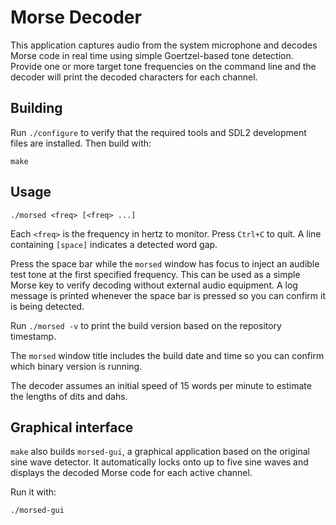 # Morse Decoder

This application captures audio from the system microphone and decodes Morse code in real time using simple Goertzel-based tone detection. Provide one or more target tone frequencies on the command line and the decoder will print the decoded characters for each channel.

## Building

Run `./configure` to verify that the required tools and SDL2 development files are installed. Then build with:

```
make
```

## Usage

```
./morsed <freq> [<freq> ...]
```

Each `<freq>` is the frequency in hertz to monitor. Press `Ctrl+C` to quit. A line containing `[space]` indicates a detected word gap.

Press the space bar while the `morsed` window has focus to inject an audible test
tone at the first specified frequency. This can be used as a simple Morse key to
verify decoding without external audio equipment. A log message is printed
whenever the space bar is pressed so you can confirm it is being detected.

Run `./morsed -v` to print the build version based on the repository timestamp.

The `morsed` window title includes the build date and time so you can confirm
which binary version is running.

The decoder assumes an initial speed of 15 words per minute to estimate
the lengths of dits and dahs.

## Graphical interface

`make` also builds `morsed-gui`, a graphical application based on the original sine wave detector. It automatically locks onto up to five sine waves and displays the decoded Morse code for each active channel.

Run it with:

```
./morsed-gui
```
